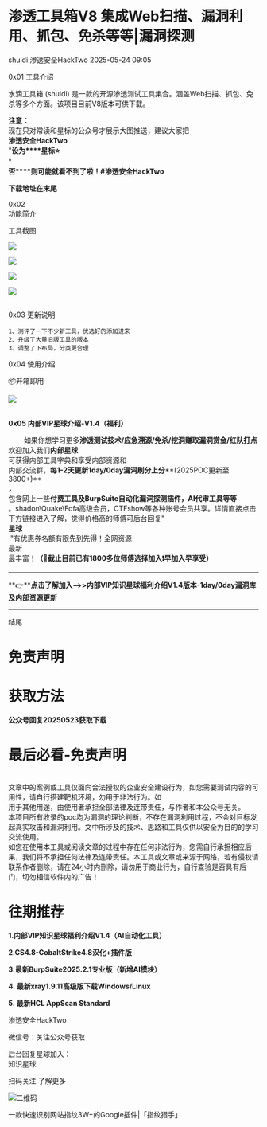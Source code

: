 #  渗透工具箱V8 集成Web扫描、漏洞利用、抓包、免杀等等|漏洞探测   
shuidi  渗透安全HackTwo   2025-05-24 09:05  
  
0x01 工具介绍  
  
  
水滴工具箱 (shuidi) 是一款的开源渗透测试工具集合。涵盖Web扫描、抓包、免杀等多个方面。该项目目前V8版本可供下载。  
  
**注意：**  
现在只对常读和星标的公众号才展示大图推送，建议大家把  
**渗透安全HackTwo**  
"**设为****星标⭐️**  
"  
**否****则可能就看不到了啦！#渗透安全HackTwo**  
  
**下载地址在末尾**  
  
0x02   
功能简介  
  
  
工具截图  
  
![](https://mmbiz.qpic.cn/sz_mmbiz_png/RjOvISzUFq54HJkwvzmNNNbk5vmWx13zqx86ps8kk3cicB684fytGYMUcYOJbWS05NpS8rpo0ATHibE8lK0oNUFg/640?wx_fmt=png&from=appmsg "")  
  
![](https://mmbiz.qpic.cn/sz_mmbiz_png/RjOvISzUFq54HJkwvzmNNNbk5vmWx13zd7tYPhReiax8VibrtY9u80uiap18q4VaxV8X9etaHSfbkfs9EvXjHaG8Q/640?wx_fmt=png&from=appmsg "")  
  
![](https://mmbiz.qpic.cn/sz_mmbiz_png/RjOvISzUFq54HJkwvzmNNNbk5vmWx13zu7f1KAzSSGqFfxFxO8V9T3r3yiacMhWy1UtuVNiacFRbPgU5uIRqEXew/640?wx_fmt=png&from=appmsg "")  
  
![](https://mmbiz.qpic.cn/sz_mmbiz_png/RjOvISzUFq54HJkwvzmNNNbk5vmWx13znaEYDX4HyUTZ8ysJfyN3sL6JYDribMmtCzdco2Ricez4EUUUVLFIYZRw/640?wx_fmt=png&from=appmsg "")  
##   
  
0x03 更新说明  
```
1、测评了一下不少新工具，优选好的添加进来
2、升级了大量旧版工具的版本
3、调整了下布局，分类更合理
```  
  
  
0x04 使用介绍  
  
📦开箱即用  
  
![](https://mmbiz.qpic.cn/sz_mmbiz_png/RjOvISzUFq54HJkwvzmNNNbk5vmWx13zHZUyAwntqhVF5VTbFN3Aiarr1Bjh9JdSkIu6FWzqjFWiaxmCDVp5icWGQ/640?wx_fmt=png&from=appmsg "")  
##   
  
**0x05 内部VIP星球介绍-V1.4（福利）**  
  
        如果你想学习更多**渗透测试技术/应急溯源/免杀/挖洞赚取漏洞赏金/红队打点**  
欢迎加入我们**内部星球**  
可获得内部工具字典和享受内部资源和  
内部交流群，**每1-2天更新1day/0day漏洞刷分上分****(2025POC更新至3800+)**  
**，**  
包含网上一些**付费****工具及BurpSuite自动化漏****洞探测插件，AI代审工具等等**  
。shadon\Quake\Fofa高级会员，CTFshow等各种账号会员共享。详情直接点击下方链接进入了解，觉得价格高的师傅可后台回复"   
**星球**  
 "有优惠券名额有限先到先得！全网资源  
最新  
最丰富！**（🤙截止目前已有1800多位师傅选择加入❗️早加入早享受）**  
  
****  
  
**👉****点击了解加入-->>内部VIP知识星球福利介绍V1.4版本-1day/0day漏洞库及内部资源更新**  
  
****  
  
  
结尾  
  
# 免责声明  
  
  
# 获取方法  
  
  
**公众号回复20250523获取下载**  
  
# 最后必看-免责声明  
  
  
      
文章中的案例或工具仅面向合法授权的企业安全建设行为，如您需要测试内容的可用性，请自行搭建靶机环境，勿用于非法行为。如  
用于其他用途，由使用者承担全部法律及连带责任，与作者和本公众号无关。  
本项目所有收录的poc均为漏洞的理论判断，不存在漏洞利用过程，不会对目标发起真实攻击和漏洞利用。文中所涉及的技术、思路和工具仅供以安全为目的的学习交流使用。  
如您在使用本工具或阅读文章的过程中存在任何非法行为，您需自行承担相应后果，我们将不承担任何法律及连带责任。本工具或文章或来源于网络，若有侵权请联系作者删除，请在24小时内删除，请勿用于商业行为，自行查验是否具有后门，切勿相信软件内的广告！  
  
  
  
# 往期推荐  
  
  
**1.内部VIP知识星球福利介绍V1.4（AI自动化工具）**  
  
**2.CS4.8-CobaltStrike4.8汉化+插件版**  
  
**3.最新BurpSuite2025.2.1专业版（新增AI模块）**  
  
**4. 最新xray1.9.11高级版下载Windows/Linux**  
  
**5. 最新HCL AppScan Standard**  
  
  
渗透安全HackTwo  
  
微信号：关注公众号获取  
  
后台回复星球加入：  
知识星球  
  
扫码关注 了解更多  
  
![](https://mmbiz.qpic.cn/sz_mmbiz_png/RjOvISzUFq6qFFAxdkV2tgPPqL76yNTw38UJ9vr5QJQE48ff1I4Gichw7adAcHQx8ePBPmwvouAhs4ArJFVdKkw/640?wx_fmt=png "二维码")  
  
  
  
一款快速识别网站指纹3W+的Google插件|「指纹猎手」  
  

